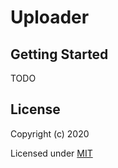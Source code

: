 # Uploader

## Getting Started

TODO

## License

Copyright (c) 2020

Licensed under [MIT](https://choosealicense.com/licenses/mit/)
